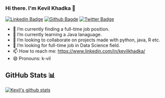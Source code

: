 ### Hi there. I'm Kevil Khadka 👋

[![Linkedin Badge](https://img.shields.io/badge/LinkedIn-Kevil%20Khadka-blue)](https://www.linkedin.com/in/kevilkhadka/)
[![Github Bagde](https://img.shields.io/github/followers/kk289?style=social)](https://github.com/kk289?tab=followers)
[![Twitter Badge](https://img.shields.io/twitter/url?color=Blue&label=%40KevilKhadka&logo=Twitter&style=social&url=https%3A%2F%2Ftwitter.com%2FKevilKhadka)](https://twitter.com/KevilKhadka) 

- 🔭 I’m currently finding a full-time job position.
- 🌱 I’m currently learning a Java lanaguage.
- 👯 I’m looking to collaborate on projects made with python, java, R etc.
- 🤔 I’m looking for full-time job in Data Science field.
- 📫 How to reach me: https://www.linkedin.com/in/kevilkhadka/
- 😄 Pronouns: k-vil 

## GitHub Stats 📊

[![Kevil's github stats](https://github-readme-stats.vercel.app/api?username=kk289&show_icons=true&theme=dark)](https://github.com/kk289/kk289)
